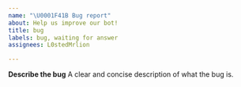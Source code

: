 ```yaml
---
name: "\U0001F41B Bug report"
about: Help us improve our bot!
title: bug
labels: bug, waiting for answer
assignees: L0stedMrlion

---
```


**Describe the bug**
A clear and concise description of what the bug is.
